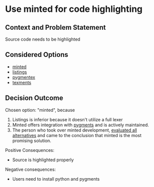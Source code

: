 # Use minted for code highlighting

## Context and Problem Statement

Source code needs to be highlighted

## Considered Options

* [minted](https://www.ctan.org/pkg/minted)
* [listings](https://www.ctan.org/pkg/listings)
* [pygmentex](https://www.ctan.org/pkg/pygmentex)
* [texments](https://www.ctan.org/pkg/texments)

## Decision Outcome

Chosen option: "minted", because

1. Listings is inferior because it doesn't utilize a full lexer
2. Minted offers integration with [pygments](http://pygments.org/) and is actively maintained.
3. The person who took over minted development, [evaluated all alternatives](https://tex.stackexchange.com/a/103471/9075) and came to the conclusion that minted is the most promising solution.

Positive Consequences:

* Source is highlighted properly

Negative consequences:

* Users need to install python and pygments
